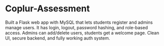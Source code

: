 # Coplur-Assessment
Built a Flask web app with MySQL that lets students register and admins manage users. It has login, logout, password hashing, and role-based access. Admins can add/delete users, students get a welcome page. Clean UI, secure backend, and fully working auth system.

